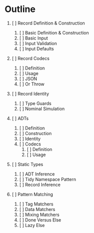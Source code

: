 # Outline

1. [ ] Record Definition & Construction

   1. [ ] Basic Definition & Construction
   1. [ ] Basic Input
   1. [ ] Input Validation
   1. [ ] Input Defaults

1. [ ] Record Codecs

   1. [ ] Definition
   1. [ ] Usage
   1. [ ] JSON
   1. [ ] Or Throw

1. [ ] Record Identity

   1. [ ] Type Guards
   1. [ ] Nominal Simulation

1. [ ] ADTs

   1. [ ] Definition
   1. [ ] Construction
   1. [ ] Identity
   1. [ ] Codecs
      1. [ ] Definition
      1. [ ] Usage

1. [ ] Static Types

   1. [ ] ADT Inference
   1. [ ] Tidy Namespace Pattern
   1. [ ] Record Inference

1. [ ] Pattern Matching

   1. [ ] Tag Matchers
   1. [ ] Data Matchers
   1. [ ] Mixing Matchers
   1. [ ] Done Versus Else
   1. [ ] Lazy Else
